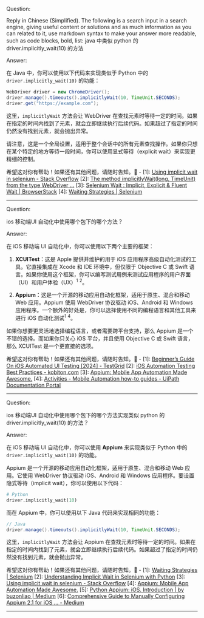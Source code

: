 Question:

Reply in Chinese (Simplified).
The following is a search input in a search engine, giving useful content or solutions and as much information as you can related to it, use markdown syntax to make your answer more readable, such as code blocks, bold, list:
java 中类似 python 的 driver.implicitly_wait(10) 的方法

Answer:

在 Java 中，你可以使用以下代码来实现类似于 Python 中的 `driver.implicitly_wait(10)` 的功能：

```java
WebDriver driver = new ChromeDriver();
driver.manage().timeouts().implicitlyWait(10, TimeUnit.SECONDS);
driver.get("https://example.com");
```

这里，`implicitlyWait` 方法会让 WebDriver 在查找元素时等待一定的时间。如果在指定的时间内找到了元素，就会立即继续执行后续代码。如果超过了指定的时间仍然没有找到元素，就会抛出异常。

请注意，这是一个全局设置，适用于整个会话中的所有元素查找操作。如果你只想在某个特定的地方等待一段时间，你可以使用显式等待（explicit wait）来实现更精细的控制。

希望这对你有帮助！如果还有其他问题，请随时告知。🙂
\-
\[1]: [Using implicit wait in selenium - Stack Overflow](https://stackoverflow.com/questions/45672693/using-implicit-wait-in-selenium)
\[2]: [The method implicitlyWait(long, TimeUnit) from the type WebDriver ...](https://stackoverflow.com/questions/72526647/the-method-implicitlywaitlong-timeunit-from-the-type-webdriver-timeouts-is-de)
\[3]: [Selenium Wait : Implicit, Explicit & Fluent Wait | BrowserStack](https://www.browserstack.com/guide/wait-commands-in-selenium-webdriver)
\[4]: [Waiting Strategies | Selenium](https://www.selenium.dev/documentation/webdriver/waits/)

<hr/>

Question:

ios 移动端UI 自动化中使用哪个包下的哪个方法？

Answer:

在 iOS 移动端 UI 自动化中，你可以使用以下两个主要的框架：

1. **XCUITest**：这是 Apple 提供并维护的用于 iOS 应用程序高级自动化测试的工具。它直接集成在 Xcode 和 IDE 环境中，但仅限于 Objective C 或 Swift 语言。如果你使用这个框架，你可以编写测试用例来测试应用程序的用户界面（UI）和用户体验（UX）<sup>1</sup> <sup>2</sup>。

2. **Appium**：这是一个开源的移动应用自动化框架，适用于原生、混合和移动 Web 应用。Appium 使用 WebDriver 协议驱动 iOS、Android 和 Windows 应用程序。一个额外的好处是，你可以选择使用不同的编程语言和其他工具来进行 iOS 自动化测试<sup>1</sup> <sup>4</sup>。

如果你想要更灵活地选择编程语言，或者需要跨平台支持，那么 Appium 是一个不错的选择。而如果你只关心 iOS 平台，并且使用 Objective C 或 Swift 语言，那么 XCUITest 是一个更直接的选项。

希望这对你有帮助！如果还有其他问题，请随时告知。🙂
\-
\[1]: [Beginner’s Guide On iOS Automated UI Testing [2024] - TestGrid](https://testgrid.io/blog/guide-on-ios-automated-ui-testing/)
\[2]: [iOS Automation Testing Best Practices - kobiton.com](https://kobiton.com/blog/ios-automation-testing-best-practices/)
\[3]: [Appium: Mobile App Automation Made Awesome.](https://appium.github.io/appium.io/index.html)
\[4]: [Activities - Mobile Automation how-to guides - UiPath Documentation Portal](https://docs.uipath.com/activities/other/latest/ui-automation/mobile-automation-how-to-guides)

<hr/>

Question:

ios 移动端UI 自动化中使用哪个包下的哪个方法实现类似 python 的 driver.implicitly_wait(10) 的方法？

Answer:

在 iOS 移动端 UI 自动化中，你可以使用 **Appium** 来实现类似于 Python 中的 `driver.implicitly_wait(10)` 的功能。

Appium 是一个开源的移动应用自动化框架，适用于原生、混合和移动 Web 应用。它使用 WebDriver 协议驱动 iOS、Android 和 Windows 应用程序。要设置隐式等待（implicit wait），你可以使用以下代码：

```python
# Python
driver.implicitly_wait(10)
```

而在 Appium 中，你可以使用以下 Java 代码来实现相同的功能：

```java
// Java
driver.manage().timeouts().implicitlyWait(10, TimeUnit.SECONDS);
```

这里，`implicitlyWait` 方法会让 Appium 在查找元素时等待一定的时间。如果在指定的时间内找到了元素，就会立即继续执行后续代码。如果超过了指定的时间仍然没有找到元素，就会抛出异常。

希望这对你有帮助！如果还有其他问题，请随时告知。🙂
\-
\[1]: [Waiting Strategies | Selenium](https://www.selenium.dev/documentation/webdriver/waits/)
\[2]: [Understanding Implicit Wait in Selenium with Python](https://blog.finxter.com/understanding-implicit-wait-in-selenium-with-python/)
\[3]: [Using implicit wait in selenium - Stack Overflow](https://stackoverflow.com/questions/45672693/using-implicit-wait-in-selenium)
\[4]: [Appium: Mobile App Automation Made Awesome.](https://appium.github.io/appium.io/index.html)
\[5]: [Python Appium: iOS. Introduction | by buzonliao | Medium](https://medium.com/@BuzonXXXX/python-appium-ios-b47cfd60de5c)
\[6]: [Comprehensive Guide to Manually Configuring Appium 2.1 for iOS ... - Medium](https://medium.com/@yashwant-das/comprehensive-guide-to-manually-configuring-appium-2-1-for-ios-17-x-on-real-devices-7f2264717d76)

<hr/>


